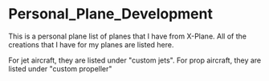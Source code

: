 # Personal_Plane_Development
This is a personal plane list of planes that I have from X-Plane. All of the creations that I have for my planes are listed here.

For jet aircraft, they are listed under "custom jets".
For prop aircraft, they are listed under "custom propeller"
